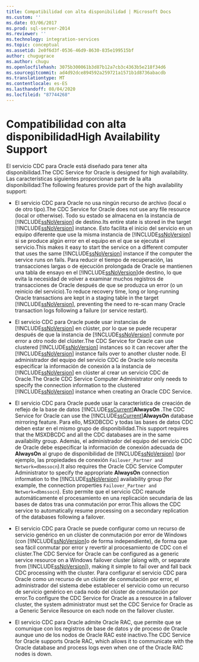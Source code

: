 ```yaml
---
title: Compatibilidad con alta disponibilidad | Microsoft Docs
ms.custom: ''
ms.date: 03/06/2017
ms.prod: sql-server-2014
ms.reviewer: ''
ms.technology: integration-services
ms.topic: conceptual
ms.assetid: 2e0f6d3f-0536-46d9-8630-835e199515bf
author: chugugrace
ms.author: chugu
ms.openlocfilehash: 3075b300061b3d87b12a7cb3c4363b5e218f34d6
ms.sourcegitcommit: ad4d92dce894592a259721a1571b1d8736abacdb
ms.translationtype: MT
ms.contentlocale: es-ES
ms.lasthandoff: 08/04/2020
ms.locfileid: "87744268"
---
```

# <a name="high-availability-support"></a><span data-ttu-id="e30c8-102">Compatibilidad con alta disponibilidad</span><span class="sxs-lookup"><span data-stu-id="e30c8-102">High Availability Support</span></span>
  <span data-ttu-id="e30c8-103">El servicio CDC para Oracle está diseñado para tener alta disponibilidad.</span><span class="sxs-lookup"><span data-stu-id="e30c8-103">The CDC Service for Oracle is designed for high availability.</span></span> <span data-ttu-id="e30c8-104">Las características siguientes proporcionan parte de la alta disponibilidad:</span><span class="sxs-lookup"><span data-stu-id="e30c8-104">The following features provide part of the high availability support:</span></span>  
  
-   <span data-ttu-id="e30c8-105">El servicio CDC para Oracle no usa ningún recurso de archivo (local o de otro tipo).</span><span class="sxs-lookup"><span data-stu-id="e30c8-105">The CDC Service for Oracle does not use any file resource (local or otherwise).</span></span> <span data-ttu-id="e30c8-106">Todo su estado se almacena en la instancia de [!INCLUDE[ssNoVersion](../../includes/ssnoversion-md.md)] de destino.</span><span class="sxs-lookup"><span data-stu-id="e30c8-106">Its entire state is stored in the target [!INCLUDE[ssNoVersion](../../includes/ssnoversion-md.md)] instance.</span></span> <span data-ttu-id="e30c8-107">Esto facilita el inicio del servicio en un equipo diferente que use la misma instancia de [!INCLUDE[ssNoVersion](../../includes/ssnoversion-md.md)] si se produce algún error en el equipo en el que se ejecuta el servicio.</span><span class="sxs-lookup"><span data-stu-id="e30c8-107">This makes it easy to start the service on a different computer that uses the same [!INCLUDE[ssNoVersion](../../includes/ssnoversion-md.md)] instance if the computer the service runs on fails.</span></span> <span data-ttu-id="e30c8-108">Para reducir el tiempo de recuperación, las transacciones largas o de ejecución prolongada de Oracle se mantienen una tabla de ensayo en el [!INCLUDE[ssNoVersion](../../includes/ssnoversion-md.md)]de destino, lo que evita la necesidad de volver a examinar muchos registros de transacciones de Oracle después de que se produzca un error (o un reinicio del servicio).</span><span class="sxs-lookup"><span data-stu-id="e30c8-108">To reduce recovery time, long or long-running Oracle transactions are kept in a staging table in the target [!INCLUDE[ssNoVersion](../../includes/ssnoversion-md.md)], preventing the need to re-scan many Oracle transaction logs following a failure (or service restart).</span></span>  
  
-   <span data-ttu-id="e30c8-109">El servicio CDC para Oracle puede usar instancias de [!INCLUDE[ssNoVersion](../../includes/ssnoversion-md.md)] en clúster, por lo que se puede recuperar después de que la instancia de [!INCLUDE[ssNoVersion](../../includes/ssnoversion-md.md)] conmute por error a otro nodo del clúster.</span><span class="sxs-lookup"><span data-stu-id="e30c8-109">The CDC Service for Oracle can use clustered [!INCLUDE[ssNoVersion](../../includes/ssnoversion-md.md)] instances so it can recover after the [!INCLUDE[ssNoVersion](../../includes/ssnoversion-md.md)] instance fails over to another cluster node.</span></span> <span data-ttu-id="e30c8-110">El administrador del equipo del servicio CDC de Oracle solo necesita especificar la información de conexión a la instancia de [!INCLUDE[ssNoVersion](../../includes/ssnoversion-md.md)] en clúster al crear un servicio CDC de Oracle.</span><span class="sxs-lookup"><span data-stu-id="e30c8-110">The Oracle CDC Service Computer Administrator only needs to specify the connection information to the clustered [!INCLUDE[ssNoVersion](../../includes/ssnoversion-md.md)] instance when creating an Oracle CDC Service.</span></span>  
  
-   <span data-ttu-id="e30c8-111">El servicio CDC para Oracle puede usar la característica de creación de reflejo de la base de datos [!INCLUDE[ssCurrent](../../includes/sscurrent-md.md)]**AlwaysOn** .</span><span class="sxs-lookup"><span data-stu-id="e30c8-111">The CDC Service for Oracle can use the [!INCLUDE[ssCurrent](../../includes/sscurrent-md.md)]**AlwaysOn** database mirroring feature.</span></span> <span data-ttu-id="e30c8-112">Para ello, MSXDBCDC y todas las bases de datos CDC deben estar en el mismo grupo de disponibilidad.</span><span class="sxs-lookup"><span data-stu-id="e30c8-112">This support requires that the MSXDBCDC and all the CDC databases are in the same availability group.</span></span> <span data-ttu-id="e30c8-113">Además, el administrador del equipo del servicio CDC de Oracle debe especificar la información de conexión adecuada de **AlwaysOn** al grupo de disponibilidad de [!INCLUDE[ssNoVersion](../../includes/ssnoversion-md.md)] (por ejemplo, las propiedades de conexión `Failover_Partner and Network=dbmssocn`).</span><span class="sxs-lookup"><span data-stu-id="e30c8-113">It also requires the Oracle CDC Service Computer Administrator to specify the appropriate **AlwaysOn** connection information to the [!INCLUDE[ssNoVersion](../../includes/ssnoversion-md.md)] availability group (for example, the connection properties `Failover_Partner and Network=dbmssocn`).</span></span> <span data-ttu-id="e30c8-114">Esto permite que el servicio CDC reanude automáticamente el procesamiento en una replicación secundaria de las bases de datos tras una conmutación por error.</span><span class="sxs-lookup"><span data-stu-id="e30c8-114">This allows the CDC service to automatically resume processing on a secondary replication of the databases following a failover.</span></span>  
  
-   <span data-ttu-id="e30c8-115">El servicio CDC para Oracle se puede configurar como un recurso de servicio genérico en un clúster de conmutación por error de Windows (con [!INCLUDE[ssNoVersion](../../includes/ssnoversion-md.md)]o de forma independiente), de forma que sea fácil conmutar por error y revertir al procesamiento de CDC con el clúster.</span><span class="sxs-lookup"><span data-stu-id="e30c8-115">The CDC Service for Oracle can be configured as a generic service resource on a Windows failover cluster (along with, or separate from [!INCLUDE[ssNoVersion](../../includes/ssnoversion-md.md)]), making it simple to fail over and fall back CDC processing with the cluster.</span></span> <span data-ttu-id="e30c8-116">Para configurar el servicio CDC para Oracle como un recurso de un clúster de conmutación por error, el administrador del sistema debe establecer el servicio como un recurso de servicio genérico en cada nodo del clúster de conmutación por error.</span><span class="sxs-lookup"><span data-stu-id="e30c8-116">To configure the CDC Service for Oracle as a resource in a failover cluster, the system administrator must set the CDC Service for Oracle as a Generic Service Resource on each node on the failover cluster.</span></span>  
  
-   <span data-ttu-id="e30c8-117">El servicio CDC para Oracle admite Oracle RAC, que permite que se comunique con los registros de base de datos y de proceso de Oracle aunque uno de los nodos de Oracle RAC esté inactivo.</span><span class="sxs-lookup"><span data-stu-id="e30c8-117">The CDC Service for Oracle supports Oracle RAC, which allows it to communicate with the Oracle database and process logs even when one of the Oracle RAC nodes is down.</span></span>  
  
  
